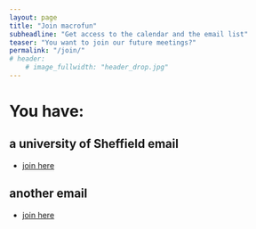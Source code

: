 ```yaml
---
layout: page
title: "Join macrofun"
subheadline: "Get access to the calendar and the email list"
teaser: "You want to join our future meetings?"
permalink: "/join/"
# header:
    # image_fullwidth: "header_drop.jpg"
---
```


# You have:

## a university of Sheffield email

 * [join here]()

## another email

 * [join here]()

